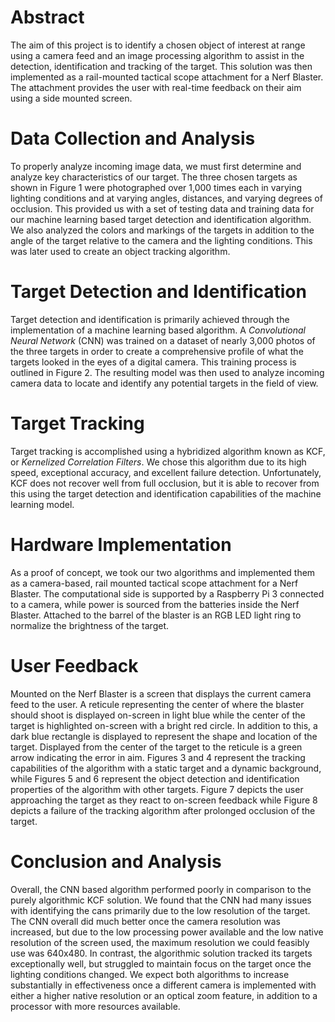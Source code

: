 # Abstract
The aim of this project is to identify a chosen object of interest at range using a camera feed and an image processing algorithm to assist in the detection, identification and tracking of the target. This solution was then implemented as a rail-mounted tactical scope attachment for a Nerf Blaster. The attachment provides the user with real-time feedback on their aim using a side mounted screen.

# Data Collection and Analysis
To properly analyze incoming image data, we must first determine and analyze key characteristics of our target. The three chosen targets as shown in Figure 1 were photographed over 1,000 times each in varying lighting conditions and at varying angles, distances, and varying degrees of occlusion. This provided us with a set of testing data and training data for our machine learning based target detection and identification algorithm. We also analyzed the colors and markings of the targets in addition to the angle of the target relative to the camera and the lighting conditions. This was later used to create an object tracking algorithm.

# Target Detection and Identification
Target detection and identification is primarily achieved through the implementation of a machine learning based algorithm. A _Convolutional Neural Network_ (CNN) was trained on a dataset of nearly 3,000 photos of the three targets in order to create a comprehensive profile of what the targets looked in the eyes of a digital camera. This training process is outlined in Figure 2. The resulting model was then used to analyze incoming camera data to locate and identify any potential targets in the field of view.

# Target Tracking
Target tracking is accomplished using a hybridized algorithm known as KCF, or _Kernelized Correlation Filters_. We chose this algorithm due to its high speed, exceptional accuracy, and excellent failure detection. Unfortunately, KCF does not recover well from full occlusion, but it is able to recover from this using the target detection and identification capabilities of the machine learning model.

# Hardware Implementation
As a proof of concept, we took our two algorithms and implemented them as a camera-based, rail mounted tactical scope attachment for a Nerf Blaster. The computational side is supported by a Raspberry Pi 3 connected to a camera, while power is sourced from the batteries inside the Nerf Blaster. Attached to the barrel of the blaster is an RGB LED light ring to normalize the brightness of the target.

# User Feedback
Mounted on the Nerf Blaster is a screen that displays the current camera feed to the user. A reticule representing the center of where the blaster should shoot is displayed on-screen in light blue while the center of the target is highlighted on-screen with a bright red circle. In addition to this, a dark blue rectangle is displayed to represent the shape and location of the target. Displayed from the center of the target to the reticule is a green arrow indicating the error in aim. Figures 3 and 4 represent the tracking capabilities of the algorithm with a static target and a dynamic background, while Figures 5 and 6 represent the object detection and identification properties of the algorithm with other targets. Figure 7 depicts the user approaching the target as they react to on-screen feedback while Figure 8 depicts a failure of the tracking algorithm after prolonged occlusion of the target.

# Conclusion and Analysis
Overall, the CNN based algorithm performed poorly in comparison to the purely algorithmic KCF solution. We found that the CNN had many issues with identifying the cans primarily due to the low resolution of the target. The CNN overall did much better once the camera resolution was increased, but due to the low processing power available and the low native resolution of the screen used, the maximum resolution we could feasibly use was 640x480. In contrast, the algorithmic solution tracked its targets exceptionally well, but struggled to maintain focus on the target once the lighting conditions changed. We expect both algorithms to increase substantially in effectiveness once a different camera is implemented with either a higher native resolution or an optical zoom feature, in addition to a processor with more resources available.

